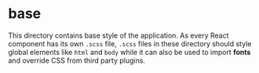 # base
This directory contains base style of the application. As every React component has its own `.scss` file, `.scss` files in these directory should style global elements like `html` and `body` while it can also be used to import **fonts** and override CSS from third party plugins.

